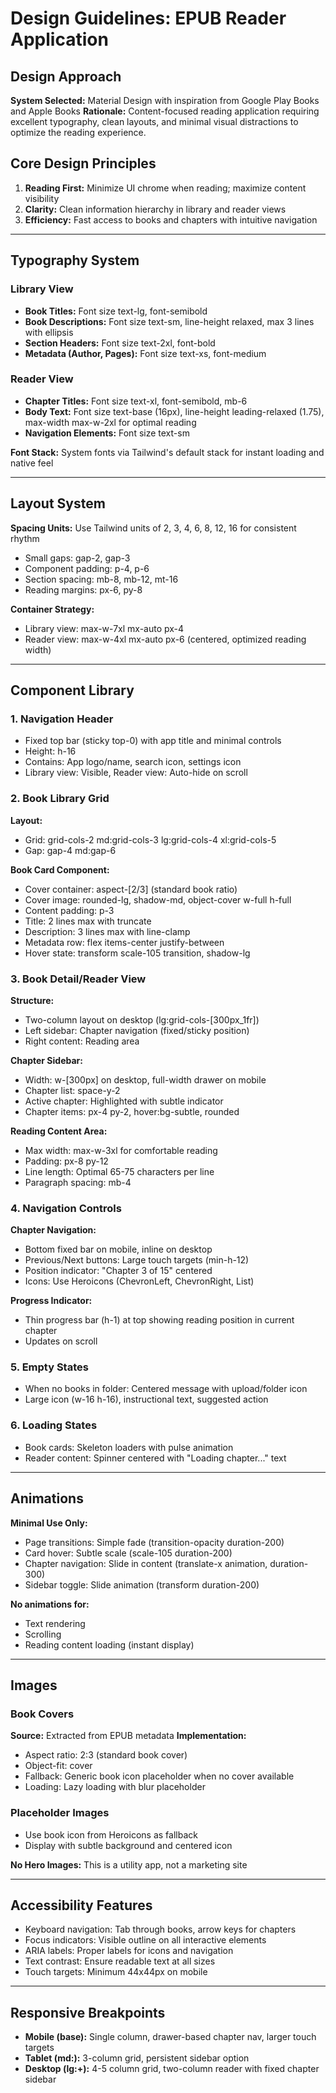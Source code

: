 # Design Guidelines: EPUB Reader Application

## Design Approach
**System Selected:** Material Design with inspiration from Google Play Books and Apple Books
**Rationale:** Content-focused reading application requiring excellent typography, clean layouts, and minimal visual distractions to optimize the reading experience.

## Core Design Principles
1. **Reading First:** Minimize UI chrome when reading; maximize content visibility
2. **Clarity:** Clean information hierarchy in library and reader views
3. **Efficiency:** Fast access to books and chapters with intuitive navigation

---

## Typography System

### Library View
- **Book Titles:** Font size text-lg, font-semibold
- **Book Descriptions:** Font size text-sm, line-height relaxed, max 3 lines with ellipsis
- **Section Headers:** Font size text-2xl, font-bold
- **Metadata (Author, Pages):** Font size text-xs, font-medium

### Reader View
- **Chapter Titles:** Font size text-xl, font-semibold, mb-6
- **Body Text:** Font size text-base (16px), line-height leading-relaxed (1.75), max-width max-w-2xl for optimal reading
- **Navigation Elements:** Font size text-sm

**Font Stack:** System fonts via Tailwind's default stack for instant loading and native feel

---

## Layout System

**Spacing Units:** Use Tailwind units of 2, 3, 4, 6, 8, 12, 16 for consistent rhythm
- Small gaps: gap-2, gap-3
- Component padding: p-4, p-6
- Section spacing: mb-8, mb-12, mt-16
- Reading margins: px-6, py-8

**Container Strategy:**
- Library view: max-w-7xl mx-auto px-4
- Reader view: max-w-4xl mx-auto px-6 (centered, optimized reading width)

---

## Component Library

### 1. Navigation Header
- Fixed top bar (sticky top-0) with app title and minimal controls
- Height: h-16
- Contains: App logo/name, search icon, settings icon
- Library view: Visible, Reader view: Auto-hide on scroll

### 2. Book Library Grid
**Layout:**
- Grid: grid-cols-2 md:grid-cols-3 lg:grid-cols-4 xl:grid-cols-5
- Gap: gap-4 md:gap-6

**Book Card Component:**
- Cover container: aspect-[2/3] (standard book ratio)
- Cover image: rounded-lg, shadow-md, object-cover w-full h-full
- Content padding: p-3
- Title: 2 lines max with truncate
- Description: 3 lines max with line-clamp
- Metadata row: flex items-center justify-between
- Hover state: transform scale-105 transition, shadow-lg

### 3. Book Detail/Reader View
**Structure:**
- Two-column layout on desktop (lg:grid-cols-[300px_1fr])
- Left sidebar: Chapter navigation (fixed/sticky position)
- Right content: Reading area

**Chapter Sidebar:**
- Width: w-[300px] on desktop, full-width drawer on mobile
- Chapter list: space-y-2
- Active chapter: Highlighted with subtle indicator
- Chapter items: px-4 py-2, hover:bg-subtle, rounded

**Reading Content Area:**
- Max width: max-w-3xl for comfortable reading
- Padding: px-8 py-12
- Line length: Optimal 65-75 characters per line
- Paragraph spacing: mb-4

### 4. Navigation Controls
**Chapter Navigation:**
- Bottom fixed bar on mobile, inline on desktop
- Previous/Next buttons: Large touch targets (min-h-12)
- Position indicator: "Chapter 3 of 15" centered
- Icons: Use Heroicons (ChevronLeft, ChevronRight, List)

**Progress Indicator:**
- Thin progress bar (h-1) at top showing reading position in current chapter
- Updates on scroll

### 5. Empty States
- When no books in folder: Centered message with upload/folder icon
- Large icon (w-16 h-16), instructional text, suggested action

### 6. Loading States
- Book cards: Skeleton loaders with pulse animation
- Reader content: Spinner centered with "Loading chapter..." text

---

## Animations
**Minimal Use Only:**
- Page transitions: Simple fade (transition-opacity duration-200)
- Card hover: Subtle scale (scale-105 duration-200)
- Chapter navigation: Slide in content (translate-x animation, duration-300)
- Sidebar toggle: Slide animation (transform duration-200)

**No animations for:**
- Text rendering
- Scrolling
- Reading content loading (instant display)

---

## Images

### Book Covers
**Source:** Extracted from EPUB metadata
**Implementation:**
- Aspect ratio: 2:3 (standard book cover)
- Object-fit: cover
- Fallback: Generic book icon placeholder when no cover available
- Loading: Lazy loading with blur placeholder

### Placeholder Images
- Use book icon from Heroicons as fallback
- Display with subtle background and centered icon

**No Hero Images:** This is a utility app, not a marketing site

---

## Accessibility Features
- Keyboard navigation: Tab through books, arrow keys for chapters
- Focus indicators: Visible outline on all interactive elements
- ARIA labels: Proper labels for icons and navigation
- Text contrast: Ensure readable text at all sizes
- Touch targets: Minimum 44x44px on mobile

---

## Responsive Breakpoints
- **Mobile (base):** Single column, drawer-based chapter nav, larger touch targets
- **Tablet (md:):** 3-column grid, persistent sidebar option
- **Desktop (lg:+):** 4-5 column grid, two-column reader with fixed chapter sidebar